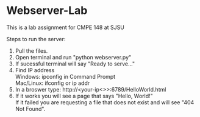 # Webserver-Lab
This is a lab assignment for CMPE 148 at SJSU

Steps to run the server:
1. Pull the files.
2. Open terminal and run "python webserver.py"
3. If sucessful terminal will say "Ready to serve..."
4. Find IP address  
       Windows: ipconfig in Command Prompt  
       Mac/Linux: ifconfig or ip addr
5. In a broswer type: http://<your-ip<>>:6789/HelloWorld.html
6. If it works you will see a page that says "Hello, World!"  
   If it failed you are requesting a file that does not exist and will see "404 Not Found".
